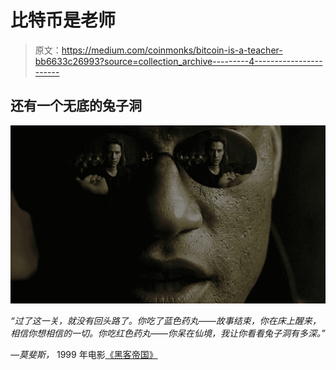 # 比特币是老师

> 原文：<https://medium.com/coinmonks/bitcoin-is-a-teacher-bb6633c26993?source=collection_archive---------4----------------------->

## 还有一个无底的兔子洞

![](img/d0a717dc13e70be4c857fa52842bf5eb.png)

*“过了这一关，就没有回头路了。你吃了蓝色药丸——故事结束，你在床上醒来，相信你想相信的一切。你吃红色药丸——你呆在仙境，我让你看看兔子洞有多深。”*

*—莫斐斯，* 1999 年电影[《黑客帝国》](https://en.wikipedia.org/wiki/Red_pill_and_blue_pill)